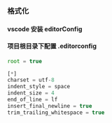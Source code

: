 ### 格式化
#### vscode 安装 editorConfig
#### 项目根目录下配置 .editorconfig

```js
root = true

[*]
charset = utf-8
indent_style = space
indent_size = 4
end_of_line = lf
insert_final_newline = true
trim_trailing_whitespace = true
```

